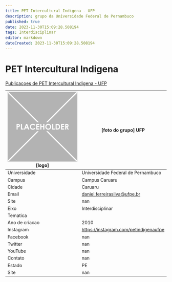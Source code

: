 ```yaml
---
title: PET Intercultural Indigena - UFP
description: grupo da Universidade Federal de Pernambuco
published: true
date: 2023-11-30T15:09:28.508194
tags: Interdisciplinar
editor: markdown
dateCreated: 2023-11-30T15:09:28.508194
---
```


# PET Intercultural Indigena

[Publicacoes de PET Intercultural Indigena - UFP](/atividade/124PETInterculturalIndigenaUFP/feed.md)

| ![placeholder.png](/placeholder.png) [logo] | [foto do grupo] UFP         |
| ------------------------------------------- | ------------------------------------------------- |
| Universidade                                | Universidade Federal de Pernambuco      |
| Campus                                      | Campus Caruaru            |
| Cidade                                      | Caruaru             |
| Email                                       | daniel.ferreirasilva@ufpe.br             |
| Site                                        | nan              |
| Eixo                                        | Interdisciplinar              |
| Tematica                                    |           |
| Ano de criacao                              | 2010        |
| Instagram                                   | https://instagram.com/petindigenaufpe         |
| Facebook                                    | nan          |
| Twitter                                     | nan           |
| YouTube                                     | nan           |
| Contato                                     | nan         |
| Estado                                      |  PE            |
| Site                                        | nan |
